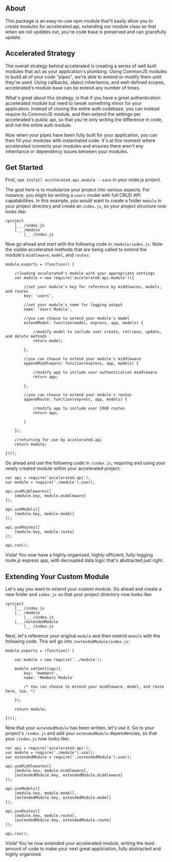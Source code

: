 
## About
This package is an easy-to-use npm module that'll easily allow you to create modules for accelerated.api, extending our module class so that when we roll updates out, you're code base is preserved and can gracefully update.

## Accelerated Strategy
The overall strategy behind accelerated is creating a series of well built modules that act as your application's plumbing. Using CommonJS modules to build all of your code "pipes", we're able to extend or modify them until they're used. Using callbacks, object inheritance, and well-defined scopes, accelerated's module base can be extend any number of times.

What's great about this strategy, is that if you have a great authentication accelerated module but need to tweak something minor for your application. Instead of cloning the entire auth codebase, you can instead require its CommonJS module, and then extend the settings per accelerated's public api, so that you're only writing the difference in code, and not the entire auth module.

Now when your pipes have been fully built for your application, you can then fill your modules with instantiated code. It's at this moment where accelerated connects your modules and ensures there aren't any inheritance or dependency issues between your modules.

## Get Started
First, ```npm install accelerated.api.module --save``` in your node.js project.

The goal here is to modularize your project into various aspects. For instance, you might be writing a ```users``` model with full CRUD API capatabilities. In this example, you would want to create a folder ```module``` in your project directory and create an ```index.js```, so your project structure now looks like:

```
/project
	|__ /index.js
	|__ /module
		|__ /index.js

```

Now go ahead and start with the following code in ```/module/index.js```. Note the visible accelerated methods that are being called to extend the module's ```middleware```, ```model```, and ```routes```:

```
module.exports = (function() {

	//loading accelerated's module with your appropriate settings
	var module = new require('accelerated.api.module')({

		//set your module's key for reference by middlwares, models, and routes 
		key: 'users',

		//set your module's name for logging output 
		name: 'Users Module',
	
		//you can choose to extend your module's model
		extendModel: function(model, express, app, models) {

			//modify model to include user create, retrieve, update, and delete methods
			return model;

		},
	
		//you can choose to extend your module's middleware 
		appendMiddleware: function(express, app, models) {

			//modify app to include user authentication middleware 
			return app;

		},
	
		//you can choose to extend your module's routes
		appendRoute: function(express, app, models) {
			
			//modify app to include user CRUD routes 
			return app;

		}
	
	});

	//returning for use by accelerated.api
	return module;

})();
```

Go ahead and use the following code in ```/index.js```, requiring and using your newly created module within your accelerated project:

```
var api = require('accelerated.api');
var module = require('./module').use();

api.useMiddlewares([ 
	[module.key, module.middleware]
]);

api.useModels([
	[module.key, module.model]
]);

api.useRoutes([
	[module.key, module.route]
]);

api.run();
```

Viola! You now have a highly-organized, highly-efficient, fully-logging node.js express app, with decoupled data logic that's abstracted just right.

## Extending Your Custom Module
Let's say you want to extend your custom module. Go ahead and create a new folder and ```index.js``` so that your project directory now looks like:

```
/project
	|__ /index.js
	|__ /module
		|__ /index.js
	|__ /extendedModule
		|__ /index.js

```

Next, let's reference your original ```module``` and then extend ```module``` with the following code. This will go into ```/extendedModule/index.js```:

```
module.exports = (function() {

    var module = new require('../module');

    module.setSettings({
        key: 'members',
        name: 'Members Module'

        /* You can choose to extend your middleware, model, and route here, too. */

    });

    return module;

})();
```

Now that your ```extendedModule``` has been written, let's use it. Go to your project's ```/index.js``` and add your ```extendedModule``` dependencies, so that your ```/index.js``` now looks like:

```
var api = require('accelerated.api');
var module = require('./module').use();
var extendedModule = require('./extendedModule').use();

api.useMiddlewares([ 
	[module.key, module.middleware],
	[extendedModule.key, extendedModule.middleware]
]);

api.useModels([
	[module.key, module.model],
	[extendedModule.key, extendedModule.model]
]);

api.useRoutes([
	[module.key, module.route],
	[extendedModule.key, extendedModule.route]
]);

api.run();
```

Viola! You've now extended your accelerated module, writing the least amount of code to make your next great appilciation, fully abstracted and highly organized.

